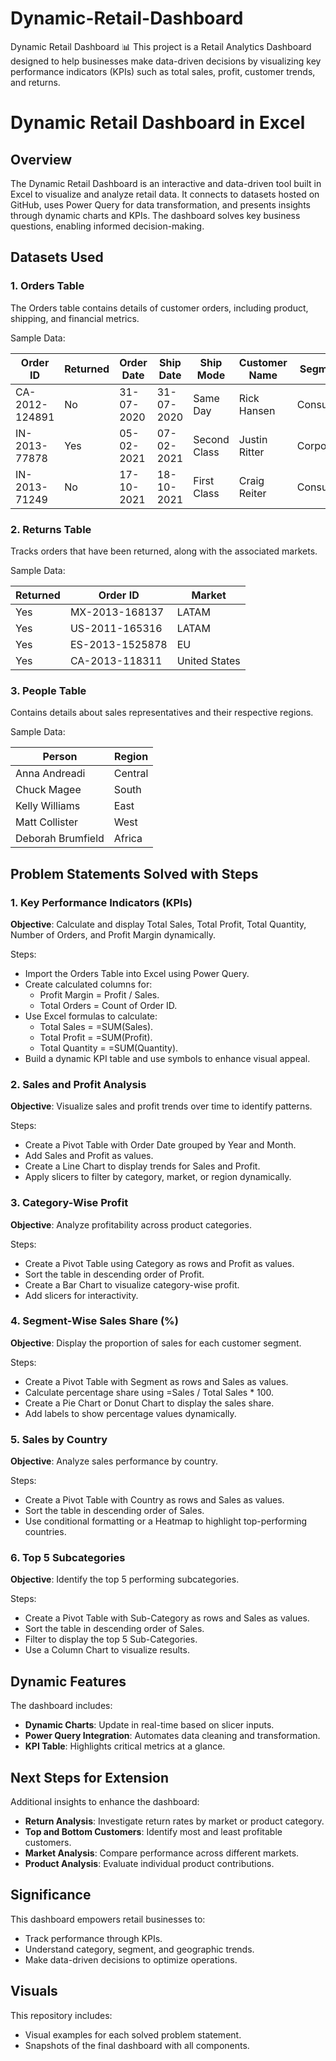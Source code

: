 # Dynamic-Retail-Dashboard
Dynamic Retail Dashboard 📊  This project is a Retail Analytics Dashboard designed to help businesses make data-driven decisions by visualizing key performance indicators (KPIs) such as total sales, profit, customer trends, and returns.

# Dynamic Retail Dashboard in Excel

## Overview
The Dynamic Retail Dashboard is an interactive and data-driven tool built in Excel to visualize and analyze retail data. It connects to datasets hosted on GitHub, uses Power Query for data transformation, and presents insights through dynamic charts and KPIs. The dashboard solves key business questions, enabling informed decision-making.

## Datasets Used

### 1. Orders Table
The Orders table contains details of customer orders, including product, shipping, and financial metrics.

Sample Data:

| Order ID         | Returned | Order Date | Ship Date | Ship Mode   | Customer Name  | Segment  | Country       | Market | Sales   | Profit  | Discount |
|------------------|----------|------------|-----------|-------------|----------------|----------|---------------|--------|---------|---------|----------|
| CA-2012-124891   | No       | 31-07-2020 | 31-07-2020 | Same Day    | Rick Hansen    | Consumer | United States | US     | 2309.65 | 762.18  | 0        |
| IN-2013-77878    | Yes      | 05-02-2021 | 07-02-2021 | Second Class| Justin Ritter  | Corporate| Australia     | APAC   | 3709.40 | -288.77 | 0.1      |
| IN-2013-71249    | No       | 17-10-2021 | 18-10-2021 | First Class | Craig Reiter   | Consumer | Australia     | APAC   | 5175.17 | 919.97  | 0.1      |

### 2. Returns Table
Tracks orders that have been returned, along with the associated markets.

Sample Data:

| Returned | Order ID          | Market |
|----------|-------------------|--------|
| Yes      | MX-2013-168137    | LATAM  |
| Yes      | US-2011-165316    | LATAM  |
| Yes      | ES-2013-1525878   | EU     |
| Yes      | CA-2013-118311    | United States |

### 3. People Table
Contains details about sales representatives and their respective regions.

Sample Data:

| Person             | Region |
|--------------------|--------|
| Anna Andreadi      | Central|
| Chuck Magee        | South  |
| Kelly Williams     | East   |
| Matt Collister     | West   |
| Deborah Brumfield  | Africa |

## Problem Statements Solved with Steps

### 1. Key Performance Indicators (KPIs)
**Objective**: Calculate and display Total Sales, Total Profit, Total Quantity, Number of Orders, and Profit Margin dynamically.

Steps:
- Import the Orders Table into Excel using Power Query.
- Create calculated columns for:
  - Profit Margin = Profit / Sales.
  - Total Orders = Count of Order ID.
- Use Excel formulas to calculate:
  - Total Sales = =SUM(Sales).
  - Total Profit = =SUM(Profit).
  - Total Quantity = =SUM(Quantity).
- Build a dynamic KPI table and use symbols to enhance visual appeal.

### 2. Sales and Profit Analysis
**Objective**: Visualize sales and profit trends over time to identify patterns.

Steps:
- Create a Pivot Table with Order Date grouped by Year and Month.
- Add Sales and Profit as values.
- Create a Line Chart to display trends for Sales and Profit.
- Apply slicers to filter by category, market, or region dynamically.

### 3. Category-Wise Profit
**Objective**: Analyze profitability across product categories.

Steps:
- Create a Pivot Table using Category as rows and Profit as values.
- Sort the table in descending order of Profit.
- Create a Bar Chart to visualize category-wise profit.
- Add slicers for interactivity.

### 4. Segment-Wise Sales Share (%)
**Objective**: Display the proportion of sales for each customer segment.

Steps:
- Create a Pivot Table with Segment as rows and Sales as values.
- Calculate percentage share using =Sales / Total Sales * 100.
- Create a Pie Chart or Donut Chart to display the sales share.
- Add labels to show percentage values dynamically.

### 5. Sales by Country
**Objective**: Analyze sales performance by country.

Steps:
- Create a Pivot Table with Country as rows and Sales as values.
- Sort the table in descending order of Sales.
- Use conditional formatting or a Heatmap to highlight top-performing countries.

### 6. Top 5 Subcategories
**Objective**: Identify the top 5 performing subcategories.

Steps:
- Create a Pivot Table with Sub-Category as rows and Sales as values.
- Sort the table in descending order of Sales.
- Filter to display the top 5 Sub-Categories.
- Use a Column Chart to visualize results.

## Dynamic Features
The dashboard includes:
- **Dynamic Charts**: Update in real-time based on slicer inputs.
- **Power Query Integration**: Automates data cleaning and transformation.
- **KPI Table**: Highlights critical metrics at a glance.

## Next Steps for Extension
Additional insights to enhance the dashboard:
- **Return Analysis**: Investigate return rates by market or product category.
- **Top and Bottom Customers**: Identify most and least profitable customers.
- **Market Analysis**: Compare performance across different markets.
- **Product Analysis**: Evaluate individual product contributions.

## Significance
This dashboard empowers retail businesses to:
- Track performance through KPIs.
- Understand category, segment, and geographic trends.
- Make data-driven decisions to optimize operations.

## Visuals
This repository includes:
- Visual examples for each solved problem statement.
- Snapshots of the final dashboard with all components.
